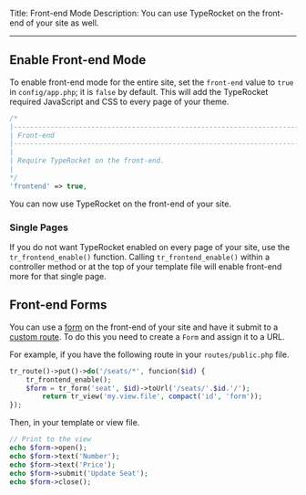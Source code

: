 Title: Front-end Mode
Description: You can use TypeRocket on the front-end of your site as well.

---

## Enable Front-end Mode

To enable front-end mode for the entire site, set the `front-end` value to `true` in `config/app.php`; it is `false` by default. This will add the TypeRocket required JavaScript and CSS to every page of your theme.

```php
/*
|--------------------------------------------------------------------------
| Front-end
|--------------------------------------------------------------------------
|
| Require TypeRocket on the front-end.
|
*/
'frontend' => true,
```

You can now use TypeRocket on the front-end of your site.

### Single Pages

If you do not want TypeRocket enabled on every page of your site, use the `tr_frontend_enable()` function. Calling `tr_frontend_enable()` within a controller method or at the top of your template file will enable front-end more for that single page.
## Front-end Forms

You can use a [form](/docs/v1/forms/) on the front-end of your site and have it submit to a [custom route](/docs/v1/routes/). To do this you need to create a `Form` and assign it to a URL.

For example, if you have the following route in your `routes/public.php` file.

```php
tr_route()->put()->do('/seats/*', funcion($id) {
    tr_frontend_enable();
    $form = tr_form('seat', $id)->toUrl('/seats/'.$id.'/');
        return tr_view('my.view.file', compact('id', 'form'));
});
```

Then, in your template or view file.

```php
// Print to the view
echo $form->open();
echo $form->text('Number');
echo $form->text('Price');
echo $form->submit('Update Seat');
echo $form->close();
```